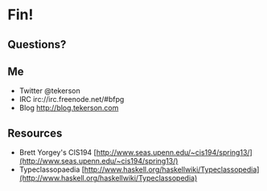 # Fin!

## Questions?

## Me

 - Twitter @tekerson
 - IRC irc://irc.freenode.net/#bfpg
 - Blog http://blog.tekerson.com

## Resources

 - Brett Yorgey's CIS194 [http://www.seas.upenn.edu/~cis194/spring13/](http://www.seas.upenn.edu/~cis194/spring13/)
 - Typeclassopaedia [http://www.haskell.org/haskellwiki/Typeclassopedia](http://www.haskell.org/haskellwiki/Typeclassopedia)
